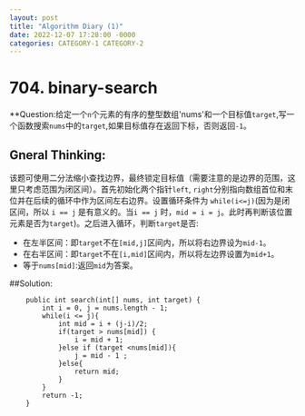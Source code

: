 ```yaml
---
layout: post
title: "Algorithm Diary (1)"
date: 2022-12-07 17:28:00 -0000
categories: CATEGORY-1 CATEGORY-2
---
```

# 704. binary-search 
**Question:给定一个`n`个元素的有序的整型数组'nums'和一个目标值`target`,写一个函数搜索`nums`中的`target`,如果目标值存在返回下标，否则返回`-1`。

## Gneral Thinking:

该题可使用二分法缩小查找边界，最终锁定目标值（需要注意的是边界的范围，这里只考虑范围为闭区间）。首先初始化两个指针`left`, `right`分别指向数组首位和末位并在后续的循环中作为区间左右边界。设置循环条件为 `while(i<=j)`(因为是闭区间，所以 `i == j` 是有意义的。当`i == j` 时，`mid = i = j`。此时再判断该位置元素是否为`target`)。之后进入循环，判断`target`是否:
- 在左半区间：即`target`不在`[mid,j]`区间内，所以将右边界设为`mid-1`。 
- 在右半区间：即`target`不在`[i,mid]`区间内，所以将左边界设置为`mid+1`。
- 等于`nums[mid]`:返回`mid`为答案。

##Solution: 
```
    public int search(int[] nums, int target) {
        int i = 0, j = nums.length - 1;
        while(i <= j){
            int mid = i + (j-i)/2;
            if(target > nums[mid]) {
                i = mid + 1;
            }else if (target <nums[mid]){
                j = mid - 1 ; 
            }else{
                return mid; 
            }
        }
        return -1;
    }
```
